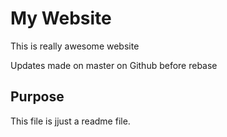 # My Website

This is really awesome website

Updates made on master on Github before rebase

## Purpose

This file is jjust a readme file.
